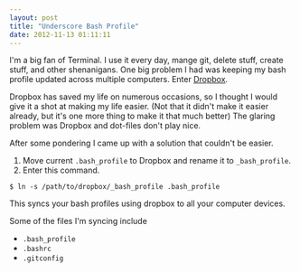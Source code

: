 ```yaml
---
layout: post
title: "Underscore Bash Profile"
date: 2012-11-13 01:11:11
---
```


I'm a big fan of Terminal.  I use it every day, mange git, delete stuff, create stuff, and other shenanigans.  One big problem I had was keeping my bash profile updated across multiple computers.  Enter [Dropbox](http://db.tt/leFMzBW1).

Dropbox has saved my life on numerous occasions, so I thought I would give it a shot at making my life easier.  (Not that it didn't make it easier already, but it's one more thing to make it that much better)  The glaring problem was Dropbox and dot-files don't play nice.

After some pondering I came up with a solution that couldn't be easier.

1. Move current `.bash_profile` to Dropbox and rename it to `_bash_profile`.
2. Enter this command.

`$ ln -s /path/to/dropbox/_bash_profile .bash_profile`

This syncs your bash profiles using dropbox to all your computer devices.

Some of the files I'm syncing include

- `.bash_profile`
- `.bashrc`
- `.gitconfig`
